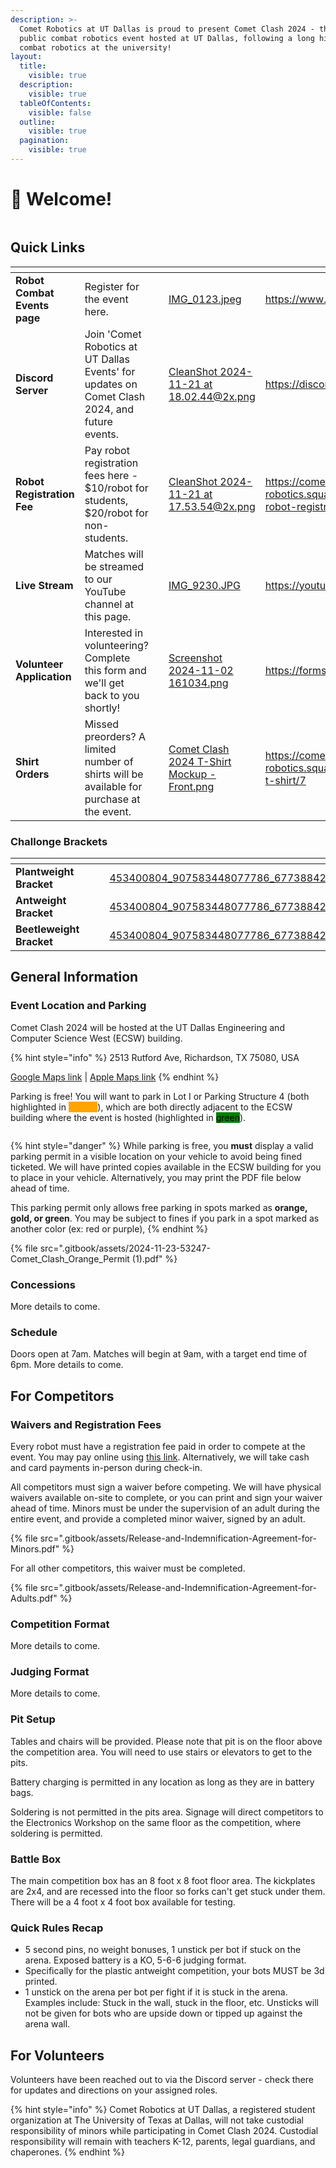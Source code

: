 ```yaml
---
description: >-
  Comet Robotics at UT Dallas is proud to present Comet Clash 2024 - the first
  public combat robotics event hosted at UT Dallas, following a long history of
  combat robotics at the university!
layout:
  title:
    visible: true
  description:
    visible: true
  tableOfContents:
    visible: false
  outline:
    visible: true
  pagination:
    visible: true
---
```


# 👋 Welcome!

<figure><img src=".gitbook/assets/comet_clash_banner.png" alt=""><figcaption></figcaption></figure>

## Quick Links

<table data-view="cards" data-full-width="true"><thead><tr><th></th><th></th><th></th><th data-hidden data-card-cover data-type="files"></th><th data-hidden data-card-target data-type="content-ref"></th></tr></thead><tbody><tr><td><strong>Robot Combat Events page</strong></td><td>Register for the event here.</td><td></td><td><a href=".gitbook/assets/IMG_0123.jpeg">IMG_0123.jpeg</a></td><td><a href="https://www.robotcombatevents.com/events/2501">https://www.robotcombatevents.com/events/2501</a></td></tr><tr><td><strong>Discord Server</strong></td><td>Join 'Comet Robotics at UT Dallas Events' for updates on Comet Clash 2024, and future events.</td><td></td><td><a href=".gitbook/assets/CleanShot 2024-11-21 at 18.02.44@2x.png">CleanShot 2024-11-21 at 18.02.44@2x.png</a></td><td><a href="https://discord.gg/QjEgWSvuQV">https://discord.gg/QjEgWSvuQV</a></td></tr><tr><td><strong>Robot Registration Fee</strong></td><td>Pay robot registration fees here - $10/robot for students, $20/robot for non-students.</td><td></td><td><a href=".gitbook/assets/CleanShot 2024-11-21 at 17.53.54@2x.png">CleanShot 2024-11-21 at 17.53.54@2x.png</a></td><td><a href="https://comet-robotics.square.site/product/comet-clash-2024-robot-registration-fee/8">https://comet-robotics.square.site/product/comet-clash-2024-robot-registration-fee/8</a></td></tr><tr><td><strong>Live Stream</strong></td><td>Matches will be streamed to our YouTube channel at this page.</td><td></td><td><a href=".gitbook/assets/IMG_9230.JPG">IMG_9230.JPG</a></td><td><a href="https://youtube.com/live/NTgX-pgiQPU">https://youtube.com/live/NTgX-pgiQPU</a></td></tr><tr><td><strong>Volunteer Application</strong></td><td>Interested in volunteering? Complete this form and we'll get back to you shortly!</td><td></td><td><a href=".gitbook/assets/Screenshot 2024-11-02 161034.png">Screenshot 2024-11-02 161034.png</a></td><td><a href="https://forms.gle/gjj8Sbr8J9DgzW7J8">https://forms.gle/gjj8Sbr8J9DgzW7J8</a></td></tr><tr><td><strong>Shirt Orders</strong></td><td>Missed preorders? A limited number of shirts will be available for purchase at the event.</td><td></td><td><a href=".gitbook/assets/Comet Clash 2024 T-Shirt Mockup - Front.png">Comet Clash 2024 T-Shirt Mockup - Front.png</a></td><td><a href="https://comet-robotics.square.site/product/comet-clash-2024-t-shirt/7">https://comet-robotics.square.site/product/comet-clash-2024-t-shirt/7</a></td></tr></tbody></table>

### Challonge Brackets

<table data-view="cards"><thead><tr><th></th><th></th><th></th><th data-hidden data-card-cover data-type="files"></th><th data-hidden data-card-target data-type="content-ref"></th></tr></thead><tbody><tr><td><strong>Plantweight Bracket</strong></td><td></td><td></td><td><a href=".gitbook/assets/453400804_907583448077786_6773884224343523008_n.jpg">453400804_907583448077786_6773884224343523008_n.jpg</a></td><td><a href="https://challonge.com/P1LBCR">https://challonge.com/P1LBCR</a></td></tr><tr><td><strong>Antweight Bracket</strong></td><td></td><td></td><td><a href=".gitbook/assets/453400804_907583448077786_6773884224343523008_n.jpg">453400804_907583448077786_6773884224343523008_n.jpg</a></td><td><a href="https://challonge.com/1LBCR">https://challonge.com/1LBCR</a></td></tr><tr><td><strong>Beetleweight Bracket</strong></td><td></td><td></td><td><a href=".gitbook/assets/453400804_907583448077786_6773884224343523008_n.jpg">453400804_907583448077786_6773884224343523008_n.jpg</a></td><td><a href="https://challonge.com/3LBCR">https://challonge.com/3LBCR</a></td></tr></tbody></table>

## General Information

### Event Location and Parking

Comet Clash 2024 will be hosted at the UT Dallas Engineering and Computer Science West (ECSW) building.&#x20;

{% hint style="info" %}
2513 Rutford Ave, Richardson, TX 75080, USA

[Google Maps link](https://g.co/kgs/Hs4rZbD) | [Apple Maps link](https://maps.apple.com/?address=2513%20Rutford%20Ave,%20Richardson,%20TX%20%2075080,%20United%20States\&ll=32.985910,-96.751197\&q=2513%20Rutford%20Ave)
{% endhint %}

Parking is free! You will want to park in Lot I or Parking Structure 4 (both highlighted in <mark style="color:orange;background-color:orange;">orange</mark>), which are both directly adjacent to the ECSW building where the event is hosted (highlighted in <mark style="background-color:green;">green</mark>).&#x20;

<figure><img src=".gitbook/assets/Parking locations.png" alt=""><figcaption></figcaption></figure>

{% hint style="danger" %}
While parking is free, you **must** display a valid parking permit in a visible location on your vehicle to avoid being fined ticketed. We will have printed copies available in the ECSW building for you to place in your vehicle. Alternatively, you may print the PDF file below ahead of time.

This parking permit only allows free parking in spots marked as **orange, gold, or green**. You may be subject to fines if you park in a spot marked as another color (ex: red or purple),&#x20;
{% endhint %}

{% file src=".gitbook/assets/2024-11-23-53247-Comet_Clash_Orange_Permit (1).pdf" %}

### Concessions

More details to come.

### Schedule

Doors open at 7am. Matches will begin at 9am, with a target end time of 6pm. More details to come.



## For Competitors

### Waivers and Registration Fees

Every robot must have a registration fee paid in order to compete at the event. You may pay online using [this link](https://comet-robotics.square.site/product/comet-clash-2024-robot-registration-fee/8?cs=true\&cst=popular). Alternatively, we will take cash and card payments in-person during check-in.

All competitors must sign a waiver before competing. We will have physical waivers available on-site to complete, or you can print and sign your waiver ahead of time. Minors must be under the supervision of an adult during the entire event, and provide a completed minor waiver, signed by an adult.

{% file src=".gitbook/assets/Release-and-Indemnification-Agreement-for-Minors.pdf" %}

For all other competitors, this waiver must be completed.

{% file src=".gitbook/assets/Release-and-Indemnification-Agreement-for-Adults.pdf" %}

### Competition Format

More details to come.

### Judging Format&#x20;

More details to come.

### Pit Setup

Tables and chairs will be provided. Please note that pit is on the floor above the competition area. You will need to use stairs or elevators to get to the pits.

Battery charging is permitted in any location as long as they are in battery bags.

Soldering is not permitted in the pits area. Signage will direct competitors to the Electronics Workshop on the same floor as the competition, where soldering is permitted.

### Battle Box

The main competition box has an 8 foot x 8 foot floor area. The kickplates are 2x4, and are recessed into the floor so forks can't get stuck under them. There will be a 4 foot x 4 foot box available for testing.

### Quick Rules Recap

* 5 second pins, no weight bonuses, 1 unstick per bot if stuck on the arena. Exposed battery is a KO, 5-6-6 judging format.
* Specifically for the plastic antweight competition, your bots MUST be 3d printed.
* 1 unstick on the arena per bot per fight if it is stuck in the arena. Examples include: Stuck in the wall, stuck in the floor, etc. Unsticks will not be given for bots who are upside down or tipped up against the arena wall.

## For Volunteers

Volunteers have been reached out to via the Discord server - check there for updates and directions on your assigned roles.&#x20;

{% hint style="info" %}
Comet Robotics at UT Dallas, a registered student organization at The University of Texas at Dallas, will not take custodial responsibility of minors while participating in Comet Clash 2024. Custodial responsibility will remain with teachers K-12, parents, legal guardians, and chaperones.
{% endhint %}
